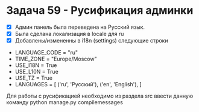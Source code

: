 # Задача 59 - Русификация админки

- [x] Админ панель была переведена на Русский язык.
- [x] Была сделана локализация в locale для ru
- [x] Добавлены/измененны в i18n (settings) следующие строки
- LANGUAGE_CODE = "ru"
- TIME_ZONE = "Europe/Moscow"
- USE_I18N = True
- USE_L10N = True
- USE_TZ = True
- LANGUAGES = [
    ('ru', 'Русский'),
    ('en', 'English'),
]

Для работы с русификацией необходимо из раздела src ввести данную команду
python manage.py compilemessages   